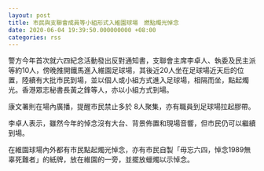 ```yaml
---
layout: post
title: 市民與支聯會成員等小組形式入維園球場　燃點燭光悼念
date: 2020-06-04 19:39:50.000000000 +08:00
categories: rss
---
```


警方今年首次就六四紀念活動發出反對通知書，支聯會主席李卓人、執委及民主派等約10人，傍晚推開鐵馬進入維園足球場，其後近20人坐在足球場近天后的位置，陸續有大批市民到場，並以個人或小組方式進入足球場，相隔而坐，點起燭光。香港眾志秘書長黃之鋒等人，亦以小組方式到場。

康文署則在場內廣播，提醒市民禁止多於 8人聚集，亦有職員到足球場拉起膠帶。

李卓人表示，雖然今年的悼念沒有大台、背景佈置和現場音響，但市民仍可以繼續到場。

在維園球場內外都有市民點起燭光悼念，亦有市民自製「毋忘六四，悼念1989無辜死難者」的紙牌，放在維園的一旁，並擺放蠟燭以示悼念。
